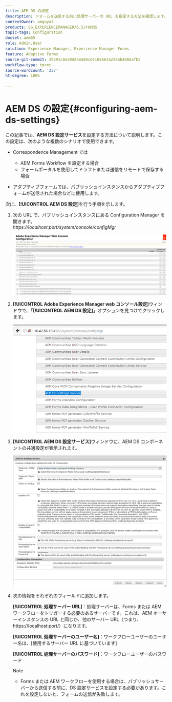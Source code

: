```yaml
---
title: AEM DS の設定
description: フォームを送信する前に処理サーバーの URL を指定する方法を確認します。
contentOwner: amgoyal
products: SG_EXPERIENCEMANAGER/6.5/FORMS
topic-tags: Configuration
docset: aem65
role: Admin,User
solution: Experience Manager, Experience Manager Forms
feature: Adaptive Forms
source-git-commit: 29391c8e3042a8a04c64165663a228bb4886afb5
workflow-type: tm+mt
source-wordcount: '237'
ht-degree: 100%

---
```


# AEM DS の設定{#configuring-aem-ds-settings}

この記事では、**AEM DS 設定サービス**&#x200B;を設定する方法について説明します。この設定は、次のような複数のシナリオで使用できます。

* Correspondence Management では

   * AEM Forms Workflow を設定する場合
   * フォームポータルを使用してドラフトまたは送信をリモートで保存する場合

* アダプティブフォームでは、パブリッシュインスタンスからアダプティブフォームが送信された場合などに使用します。

次に、**[!UICONTROL AEM DS 設定]**&#x200B;を行う手順を示します。

1. 次の URL で、パブリッシュインスタンスにある Configuration Manager を開きます。\
   *https://localhost:port/system/console/configMgr*

   ![AEM web コンソールの設定](assets/web_configuration_console_new.png)

1. **[!UICONTROL Adobe Experience Manager web コンソール設定]**&#x200B;ウィンドウで、「**[!UICONTROL AEM DS 設定]**」オプションを見つけてクリックします。

   ![DS 設定](assets/ds_settings_new.png)

1. **[!UICONTROL AEM DS 設定サービス]**&#x200B;ウィンドウに、AEM DS コンポーネントの共通設定が表示されます。

   ![DS 設定サービス](assets/ds_settings_service_new.png)

1. 次の情報をそれぞれのフィールドに追加します。

   **[!UICONTROL 処理サーバー URL]**：処理サーバーは、Forms または AEM ワークフローをトリガーする必要のあるサーバーです。これは、AEM オーサーインスタンスの URL と同じか、他のサーバー URL（つまり、https://localhost:port/）になります。

   **[!UICONTROL 処理サーバーのユーザー名]**：ワークフローユーザーのユーザー名は、[使用するサーバー URL に基づいています]

   **[!UICONTROL 処理サーバーのパスワード]**：ワークフローユーザーのパスワード

   >[!NOTE]
   >
   >
   >    
   >    
   >    * Forms または AEM ワークフローを使用する場合は、パブリッシュサーバーから送信する前に、DS 設定サービスを設定する必要があります。これを設定しないと、フォームの送信が失敗します。
   >    
   >

